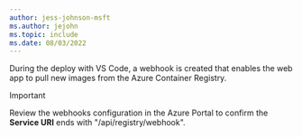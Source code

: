 ```yaml
---
author: jess-johnson-msft
ms.author: jejohn
ms.topic: include
ms.date: 08/03/2022
---
```


During the deploy with VS Code, a webhook is created that enables the web app to pull new images from the Azure Container Registry.

> [!IMPORTANT]
> Review the webhooks configuration in the Azure Portal to confirm the **Service URI** ends with "/api/registry/webhook".
